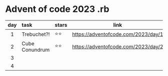 # Advent  of code 2023 .rb

| day | task           | stars | link                                |
|:---:|:---------------|-------|-------------------------------------|
|  1  | Trebuchet?!    | ⭐⭐    | https://adventofcode.com/2023/day/1 |
|  2  | Cube Conundrum | ⭐⭐    | https://adventofcode.com/2023/day/2 |
|  3  |                |       |                                     |
|  4  |                |       |                                     |

